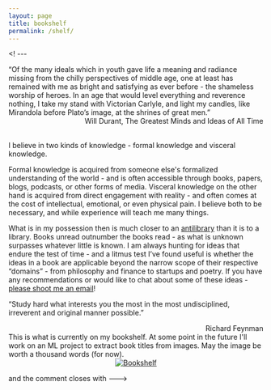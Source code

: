 ```yaml
---
layout: page
title: bookshelf
permalink: /shelf/
---
```


<! --- 
<div class="quote">
“Of the many ideals which in youth gave life a meaning and radiance missing from the chilly perspectives of middle age, one at least has remained with me as bright and satisfying as ever before - the shameless worship of heroes. In an age that would level everything and reverence nothing, I take my stand with Victorian Carlyle, and light my candles, like Mirandola before Plato’s image, at the shrines of great men.”
<div align="right"> Will Durant, The Greatest Minds and Ideas of All Time</div>
</div>
<br>

I believe in two kinds of knowledge - formal knowledge and visceral knowledge. 

Formal knowledge is acquired from someone else's formalized understanding of the world - and is often accessible through books, papers, blogs, podcasts, or other forms of media. Visceral knowledge on the other hand is acquired from direct engagement with reality - and often comes at the cost of intellectual, emotional, or even physical pain. I believe both to be necessary, and while experience will teach me many things.

What is in my possession then is much closer to an <a href="https://en.wikipedia.org/wiki/Antilibrary">antilibrary</a> than it is to a library. Books unread outnumber the books read - as what is unknown surpasses whatever little is known. I am always hunting for ideas that endure the test of time - and a litmus test I’ve found useful is whether the ideas in a book are applicable beyond the narrow scope of their respective “domains” - from philosophy and finance to startups and poetry. If you have any recommendations or would like to chat about some of these ideas - <a href="mailto:ag@arthgupta.com">please shoot me an email</a>!

<div class="quote">
<p>“Study hard what interests you the most in the most undisciplined, irreverent and original manner possible.”</p>
<div align="right"> Richard Feynman</div>
</div>
This is what is currently on my bookshelf. At some point in the future I'll work on an ML project to extract book titles from images. May the image be worth a thousand words (for now).
<div class="image-container" align="center">
<a href="https://ibb.co/Rjm0Gdv"><img src="https://i.ibb.co/xF0jKdC/Bookshelf.png" alt="Bookshelf" border="0"></a>
</div>

and the comment closes with --->
